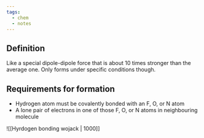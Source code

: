 ```yaml
---
tags:
  - chem
  - notes
---
```

## Definition
Like a special dipole-dipole force that is about 10 times stronger than the average one. Only forms under specific conditions though.

##  Requirements for formation
- Hydrogen atom must be covalently bonded with an F, O, or N atom 
- A lone pair of electrons in one of those F, O, or N atoms in neighbouring molecule



![[Hyrdogen bonding wojack | 1000]]

